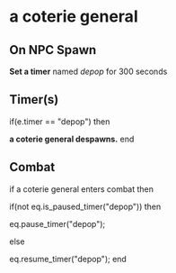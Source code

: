 # a coterie general


## On NPC Spawn

**Set a timer** named *depop* for 300 seconds


## Timer(s)

if(e.timer == "depop") then


**a coterie general despawns.**
end



## Combat

if a coterie general enters combat  then


if(not eq.is_paused_timer("depop")) then



eq.pause_timer("depop");


else


eq.resume_timer("depop");
end